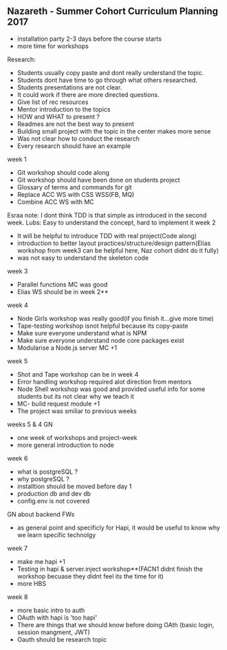 ## Nazareth - Summer Cohort Curriculum Planning 2017

+ installation party 2-3 days before the course starts
+ more time for workshops

Research:
  + Students usually copy paste and dont really understand the topic.
  + Students dont have time to go through what others researched.
  + Students presentations are not clear.
  + It could work if there are more directed questions.
  + Give list of rec resources
  + Mentor introduction to the topics
  + HOW and WHAT to present ?
  + Readmes are not the best way to present
  + Building small project with the topic in the center makes more sense
  + Was not clear how to conduct the research
  + Every research should have an example

week 1
  + Git workshop should code along
  + Git workshop should have been done on students project
  + Glossary of terms and commands for git
  + Replace ACC WS with CSS WSS(FB, MQ)
  + Combine ACC WS with MC

Esraa note: I dont think TDD is that simple as introduced in the second week.
Lubs: Easy to understand the concept, hard to implement it
week 2
  + It will be helpful to introduce TDD with real project(Code along)
  + introduction to better layout practices/structure/design pattern(Elias workshop from week3 can be helpful here, Naz cohort didnt do it fully)
  + was not easy to understand the skeleton code

week 3
  + Parallel functions MC was good
  + Elias WS should  be in week 2**

week 4
  + Node Girls workshop was really good(if you finish it...give more time)
  + Tape-testing workshop isnot helpful because its copy-paste
  + Make sure everyone understand what is NPM
  + Make sure everyone understand node core packages exist
  + Modularise a Node.js server MC +1

week 5
  + Shot and Tape workshop can be in week 4
  + Error handling workshop required alot direction from mentors
  + Node Shell workshop was good and provided useful info for some     students but its not clear why we teach it
  + MC- build request module +1
  + The project was smiliar to previous weeks

weeks 5 & 4 GN
  + one week of workshops and project-week
  + more general introduction to node

week 6
  + what is postgreSQL ?
  + why postgreSQL ?
  + installtion should be moved before day 1
  + production db and dev db
  + config.env is not covered

GN about backend FWs
  + as general point and specificly for Hapi, it would be useful to know why we learn specific technolgy

week 7
  + make me hapi +1
  + Testing in hapi & server.inject workshop**(FACN1 didnt finish the workshop becuase they didnt feel its the time for it)
  + more HBS

week 8
  + more basic intro to auth
  + OAuth with hapi is 'too hapi'
  + There are things that we should know before doing OAth (basic login, session mangment, JWT)
  + Oauth should be research topic
